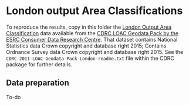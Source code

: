 # London output Area Classifications

To reproduce the results, copy in this folder the [London Output Area Classification](https://mapmaker.cdrc.ac.uk/#/london-output-area-classification) data available from the [CDRC LOAC Geodata Pack by the ESRC Consumer Data Research Centre](https://data.cdrc.ac.uk/dataset/london-oac-2011/resource/london-output-area-classification). That dataset contains National Statistics data Crown copyright and database right 2015; Contains Ordnance Survey data Crown copyright and database right 2015. See the `CDRC-2011-LOAC-Geodata-Pack-London-readme.txt` file within the CDRC package for further details.


## Data preparation 

To-do
